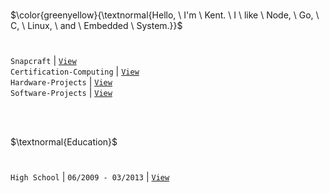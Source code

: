 <br />

$\color{greenyellow}{\textnormal{Hello, \ I'm \ Kent. \ I \ like \ Node, \ Go, \ C, \ Linux, \ and \ Embedded \ System.}}$
#
`Snapcraft` | [`View`](https://snapcraft.io/publisher/kentlouisetonino) <br />
`Certification-Computing` | [`View`](https://github.com/kentlouisetonino/kentlouisetonino/blob/develop/certification/Computing.md) <br />
`Hardware-Projects` | [`View`](https://github.com/stars/kentlouisetonino/lists/hardware-projects) <br />
`Software-Projects` | [`View`](https://github.com/stars/kentlouisetonino/lists/software-projects) <br />


<br />
<br />

$\textnormal{Education}$
#

`High School` | `06/2009 - 03/2013` | [`View`](https://github.com/kentlouisetonino/kentlouisetonino/blob/develop/education/01-High-School.md)
